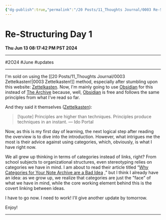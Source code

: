 ```yaml
---
{"dg-publish":true,"permalink":"/20 Posts/11_Thoughts Journal/0003 Re-Structuring Day 1/"}
---
```


# Re-Structuring Day 1
**Thu Jun 13 08:17:42 PM PST 2024**
___
#2O24 #June #updates 
___

I'm sold on using the [[20 Posts/11_Thoughts Journal/0003 Zettelkasten!\|0003 Zettelkasten!]] method, especially after stumbling upon this website: [Zettelkasten](https://zettelkasten.de/overview/). Now, I'm mainly going to use [Obsidian](https://obsidian.md/) for this instead of [The Archive](https://zettelkasten.de/the-archive/) because, well, [Obsidian](https://obsidian.md/)  is free and follows the same principles from what I've read so far.


And they said it themselves ([Zettelkasten](https://zettelkasten.de/overview/)):
> [!quote]
> Principles are higher than techniques. Principles produce techniques in an instant.
> — Ido Portal

Now, as this is my first day of learning, the next logical step after reading the overview is to dive into the introduction. However, what intrigues me the most is their advice against using categories, which, obviously, is what I have right now.

We all grew up thinking in terms of categories instead of links, right? From school subjects to organizational structures, even stereotyping relies on categories we have in mind. I am about to read their article titled “[Why Categories for Your Note Archive are a Bad Idea](https://zettelkasten.de/posts/no-categories/) ,” but I think I already have an idea: as we grow up, we realize that categories are just the "face" of what we have in mind, while the core working element behind this is the covert linking between ideas.

I have to go now. I need to work! I'll give another update by tomorrow.

Enjoy!

___